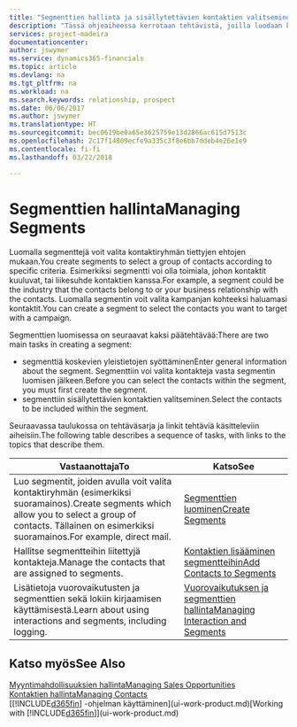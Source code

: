 ```yaml
---
title: "Segmenttien hallinta ja sisällytettävien kontaktien valitseminen| Microsoft Docs"
description: "Tässä ohjeaiheessa kerrotaan tehtävistä, joilla luodaan kontaktiryhmät tiettyjen ehtojen mukaan valitseva segmentti. Kyse voi olla esimerkiksi tietyn kohdetoimialan kontaktit."
services: project-madeira
documentationcenter: 
author: jswymer
ms.service: dynamics365-financials
ms.topic: article
ms.devlang: na
ms.tgt_pltfrm: na
ms.workload: na
ms.search.keywords: relationship, prospect
ms.date: 06/06/2017
ms.author: jswymer
ms.translationtype: HT
ms.sourcegitcommit: bec0619be0a65e3625759e13d2866ac615d7513c
ms.openlocfilehash: 2c17f14809ecfe9a335c3f8e6bb7ddeb4e26e1e9
ms.contentlocale: fi-fi
ms.lasthandoff: 03/22/2018

---
```

# <a name="managing-segments"></a><span data-ttu-id="4bd25-103">Segmenttien hallinta</span><span class="sxs-lookup"><span data-stu-id="4bd25-103">Managing Segments</span></span>
<span data-ttu-id="4bd25-104">Luomalla segmenttejä voit valita kontaktiryhmän tiettyjen ehtojen mukaan.</span><span class="sxs-lookup"><span data-stu-id="4bd25-104">You create segments to select a group of contacts according to specific criteria.</span></span> <span data-ttu-id="4bd25-105">Esimerkiksi segmentti voi olla toimiala, johon kontaktit kuuluvat, tai liikesuhde kontaktien kanssa.</span><span class="sxs-lookup"><span data-stu-id="4bd25-105">For example, a segment could be the industry that the contacts belong to or your business relationship with the contacts.</span></span> <span data-ttu-id="4bd25-106">Luomalla segmentin voit valita kampanjan kohteeksi haluamasi kontaktit.</span><span class="sxs-lookup"><span data-stu-id="4bd25-106">You can create a segment to select the contacts you want to target with a campaign.</span></span>

<span data-ttu-id="4bd25-107">Segmenttien luomisessa on seuraavat kaksi päätehtävää:</span><span class="sxs-lookup"><span data-stu-id="4bd25-107">There are two main tasks in creating a segment:</span></span>

* <span data-ttu-id="4bd25-108">segmenttiä koskevien yleistietojen syöttäminen</span><span class="sxs-lookup"><span data-stu-id="4bd25-108">Enter general information about the segment.</span></span> <span data-ttu-id="4bd25-109">Segmenttiin voi valita kontakteja vasta segmentin luomisen jälkeen.</span><span class="sxs-lookup"><span data-stu-id="4bd25-109">Before you can select the contacts within the segment, you must first create the segment.</span></span>
* <span data-ttu-id="4bd25-110">segmenttiin sisällytettävien kontaktien valitseminen.</span><span class="sxs-lookup"><span data-stu-id="4bd25-110">Select the contacts to be included within the segment.</span></span>

<span data-ttu-id="4bd25-111">Seuraavassa taulukossa on tehtäväsarja ja linkit tehtäviä käsitteleviin aiheisiin.</span><span class="sxs-lookup"><span data-stu-id="4bd25-111">The following table describes a sequence of tasks, with links to the topics that describe them.</span></span> 

| <span data-ttu-id="4bd25-112">Vastaanottaja</span><span class="sxs-lookup"><span data-stu-id="4bd25-112">To</span></span> | <span data-ttu-id="4bd25-113">Katso</span><span class="sxs-lookup"><span data-stu-id="4bd25-113">See</span></span> |
| --- | --- |
| <span data-ttu-id="4bd25-114">Luo segmentit, joiden avulla voit valita kontaktiryhmän (esimerkiksi suoramainos).</span><span class="sxs-lookup"><span data-stu-id="4bd25-114">Create segments which allow you to select a group of contacts.</span></span> <span data-ttu-id="4bd25-115">Tällainen on esimerkiksi suoramainos.</span><span class="sxs-lookup"><span data-stu-id="4bd25-115">For example, direct mail.</span></span> |[<span data-ttu-id="4bd25-116">Segmenttien luominen</span><span class="sxs-lookup"><span data-stu-id="4bd25-116">Create Segments</span></span>](marketing-how-create-segment.md) |
| <span data-ttu-id="4bd25-117">Hallitse segmentteihin liitettyjä kontakteja.</span><span class="sxs-lookup"><span data-stu-id="4bd25-117">Manage the contacts that are assigned to segments.</span></span> |[<span data-ttu-id="4bd25-118">Kontaktien lisääminen segmentteihin</span><span class="sxs-lookup"><span data-stu-id="4bd25-118">Add Contacts to Segments</span></span>](marketing-add-contact-segment.md) |
| <span data-ttu-id="4bd25-119">Lisätietoja vuorovaikutusten ja segmenttien sekä lokiin kirjaamisen käyttämisestä.</span><span class="sxs-lookup"><span data-stu-id="4bd25-119">Learn about using interactions and segments, including logging.</span></span> |[<span data-ttu-id="4bd25-120">Vuorovaikutuksen ja segmenttien hallinta</span><span class="sxs-lookup"><span data-stu-id="4bd25-120">Managing Interaction and Segments</span></span>](marketing-interaction-segments.md) |

## <a name="see-also"></a><span data-ttu-id="4bd25-121">Katso myös</span><span class="sxs-lookup"><span data-stu-id="4bd25-121">See Also</span></span>
[<span data-ttu-id="4bd25-122">Myyntimahdollisuuksien hallinta</span><span class="sxs-lookup"><span data-stu-id="4bd25-122">Managing Sales Opportunities</span></span>](marketing-manage-sales-opportunities.md)  
[<span data-ttu-id="4bd25-123">Kontaktien hallinta</span><span class="sxs-lookup"><span data-stu-id="4bd25-123">Managing Contacts</span></span>](marketing-contacts.md)  
<span data-ttu-id="4bd25-124">[[!INCLUDE[d365fin](includes/d365fin_md.md)] -ohjelman käyttäminen](ui-work-product.md)</span><span class="sxs-lookup"><span data-stu-id="4bd25-124">[Working with [!INCLUDE[d365fin](includes/d365fin_md.md)]](ui-work-product.md)</span></span>


